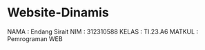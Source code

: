 # Website-Dinamis
NAMA    : Endang Sirait
NIM     : 312310588
KELAS   : TI.23.A6
MATKUL  : Pemrograman WEB

